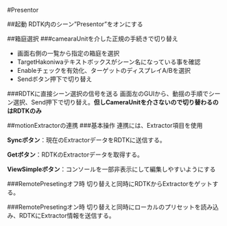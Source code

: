 #Presentor


##起動
RDTK内のシーン”Presentor”をオンにする

##箱庭選択
###camearaUnitを介した正規の手続きで切り替え
- 画面右側の一覧から指定の箱庭を選択
- TargetHakoniwaテキストボックスがシーン名になっている事を確認
- Enableチェックを有効化、ターゲットのディスプレイA/Bを選択
- Sendボタン押下で切り替え

###RDTKに直接シーン選択の信号を送る
画面左のGUIから、動揺の手順でシーン選択、Send押下で切り替え。**但しCameraUnitを介さないので切り替わるのはRDTKのみ**

##motionExtractorの連携
###基本操作
連携には、Extractor項目を使用

**Syncボタン**：現在のExtractorデータをRDTKに送信する。

**Getボタン**：RDTKのExtractorデータを取得する。

**ViewSimpleボタン**：コンソールを一部非表示にして編集しやすいようにする

###RemotePresetingオフ時
切り替えと同時にRDTKからExtractorをゲットする。

###RemotePresetingオン時
切り替えと同時にローカルのプリセットを読み込み、RDTKにExtractor情報を送信する。